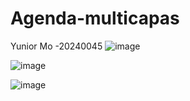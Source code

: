 # Agenda-multicapas
Yunior Mo -20240045
![image](https://github.com/user-attachments/assets/7feeece1-633c-4f8f-bd84-c1a4a532e0b9)


![image](https://github.com/user-attachments/assets/3f111a4d-02b5-430e-b231-8ad5ebb775d5)



![image](https://github.com/user-attachments/assets/f0f2989d-f4e8-45a9-8cf3-68feccef8ecf)


